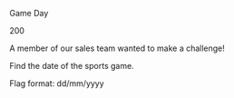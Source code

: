 Game Day

200

A member of our sales team wanted to make a challenge!

Find the date of the sports game.

Flag format: dd/mm/yyyy

